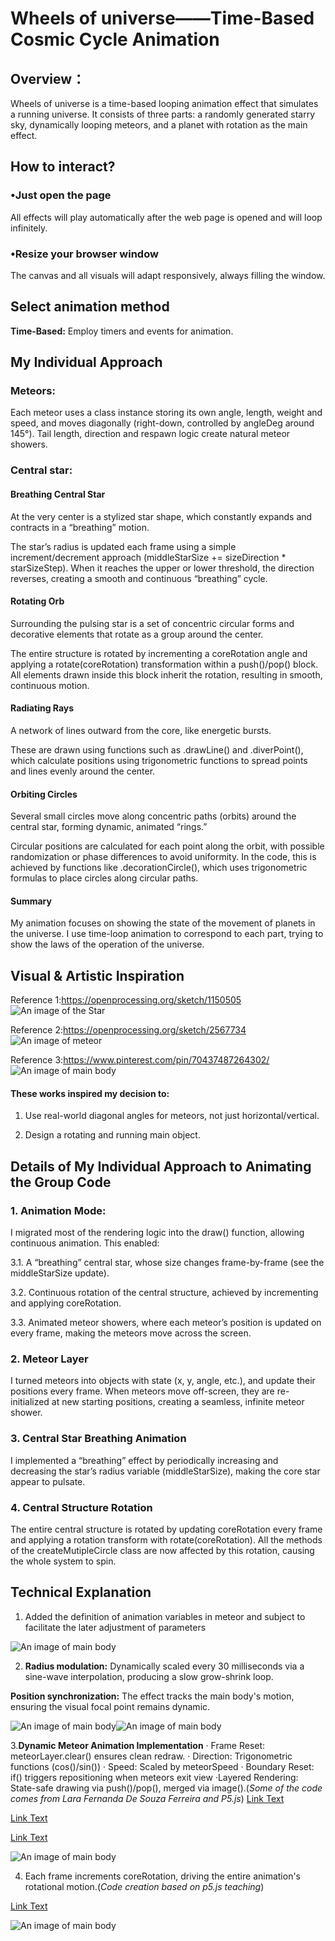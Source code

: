 # Wheels of universe——Time-Based Cosmic Cycle Animation
## Overview：
Wheels of universe is a time-based looping animation effect that simulates a running universe. It consists of three parts: a randomly generated starry sky, dynamically looping meteors, and a planet with rotation as the main effect.

## How to interact?
### •Just open the page
All effects will play automatically after the web page is opened and will loop infinitely.
### •Resize your browser window
The canvas and all visuals will adapt responsively, always filling the window.

## Select animation method
**Time-Based:** Employ timers and events for animation.

## My Individual Approach
### Meteors:
Each meteor uses a class instance storing its own angle, length, weight and speed, and moves diagonally (right-down, controlled by angleDeg around 145°).
Tail length, direction and respawn logic create natural meteor showers.

### Central star:
#### Breathing Central Star
At the very center is a stylized star shape, which constantly expands and contracts in a “breathing” motion.

The star’s radius is updated each frame using a simple increment/decrement approach (middleStarSize += sizeDirection * starSizeStep). When it reaches the upper or lower threshold, the direction reverses, creating a smooth and continuous “breathing” cycle.

#### Rotating Orb
Surrounding the pulsing star is a set of concentric circular forms and decorative elements that rotate as a group around the center.

The entire structure is rotated by incrementing a coreRotation angle and applying a rotate(coreRotation) transformation within a push()/pop() block. All elements drawn inside this block inherit the rotation, resulting in smooth, continuous motion.

#### Radiating Rays
A network of lines outward from the core, like energetic bursts.

These are drawn using functions such as .drawLine() and .diverPoint(), which calculate positions using trigonometric functions to spread points and lines evenly around the center.

#### Orbiting Circles
Several small circles move along concentric paths (orbits) around the central star, forming dynamic, animated “rings.”

Circular positions are calculated for each point along the orbit, with possible randomization or phase differences to avoid uniformity. In the code, this is achieved by functions like .decorationCircle(), which uses trigonometric formulas to place circles along circular paths.

#### Summary
My animation focuses on showing the state of the movement of planets in the universe. I use time-loop animation to correspond to each part, trying to show the laws of the operation of the universe.

## Visual & Artistic Inspiration
Reference 1:https://openprocessing.org/sketch/1150505 ![An image of the Star](assets/1.png)

Reference 2:https://openprocessing.org/sketch/2567734 ![An image of meteor](assets/2.png)

Reference 3:https://www.pinterest.com/pin/70437487264302/ ![An image of main body](assets/3.png)

#### These works inspired my decision to:
1. Use real-world diagonal angles for meteors, not just horizontal/vertical.

2. Design a rotating and running main object.

## Details of My Individual Approach to Animating the Group Code
### 1. Animation Mode:
I migrated most of the rendering logic into the draw() function, allowing continuous animation. This enabled:

3.1. A “breathing” central star, whose size changes frame-by-frame (see the middleStarSize update).

3.2. Continuous rotation of the central structure, achieved by incrementing and applying coreRotation.

3.3. Animated meteor showers, where each meteor’s position is updated on every frame, making the meteors move across the screen.

### 2. Meteor Layer
I turned meteors into objects with state (x, y, angle, etc.), and update their positions every frame. When meteors move off-screen, they are re-initialized at new starting positions, creating a seamless, infinite meteor shower.

### 3. Central Star Breathing Animation
I implemented a “breathing” effect by periodically increasing and decreasing the star’s radius variable (middleStarSize), making the core star appear to pulsate.

### 4. Central Structure Rotation
The entire central structure is rotated by updating coreRotation every frame and applying a rotation transform with rotate(coreRotation). All the methods of the createMutipleCircle class are now affected by this rotation, causing the whole system to spin.

## Technical Explanation
1. Added the definition of animation variables in meteor and subject to facilitate the later adjustment of parameters

![An image of main body](assets/T2.png)

2. **Radius modulation:** Dynamically scaled every 30 milliseconds via a sine-wave interpolation, producing a slow grow-shrink loop.

**Position synchronization:** The effect tracks the main body's motion, ensuring the visual focal point remains dynamic.

![An image of main body](assets/T5.png)![An image of main body](assets/T7.png)



3.**Dynamic Meteor Animation Implementation**
· Frame Reset: meteorLayer.clear() ensures clean redraw.
· Direction: Trigonometric functions (cos()/sin())
· Speed: Scaled by meteorSpeed
· Boundary Reset: if() triggers repositioning when meteors exit view
·Layered Rendering: State-safe drawing via push()/pop(), merged via image().(*Some of the code comes from Lara Fernanda De Souza Ferreira and P5.js*)
[Link Text](https://openprocessing.org/sketch/2567734)

[Link Text](https://p5js.org/reference/p5/push/)

[Link Text](https://p5js.org/reference/p5/pop/)

 ![An image of main body](assets/T6.png)


4. Each frame increments coreRotation, driving the entire animation's rotational motion.(*Code creation based on p5.js teaching*)

[Link Text](https://p5js.org/examples/transformation-rotate/)

![An image of main body](assets/T9.png)

